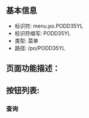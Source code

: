 
## 基本信息

- 标识符: menu.po.PODD35YL
- 标识符缩写: PODD35YL
- 类型: 菜单
- 路径: /po/PODD35YL

## 页面功能描述：





## 按钮列表:


### 查询


